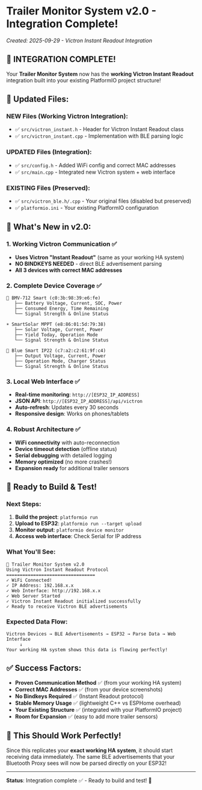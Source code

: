 # Trailer Monitor System v2.0 - Integration Complete!
*Created: 2025-09-29 - Victron Instant Readout Integration*

## 🎉 **INTEGRATION COMPLETE!**

Your **Trailer Monitor System** now has the **working Victron Instant Readout** integration built into your existing PlatformIO project structure!

## 📁 **Updated Files:**

### **NEW Files (Working Victron Integration):**
- ✅ `src/victron_instant.h` - Header for Victron Instant Readout class
- ✅ `src/victron_instant.cpp` - Implementation with BLE parsing logic

### **UPDATED Files (Integration):**
- ✅ `src/config.h` - Added WiFi config and correct MAC addresses
- ✅ `src/main.cpp` - Integrated new Victron system + web interface

### **EXISTING Files (Preserved):**
- ✅ `src/victron_ble.h/.cpp` - Your original files (disabled but preserved)
- ✅ `platformio.ini` - Your existing PlatformIO configuration

## 🚀 **What's New in v2.0:**

### **1. Working Victron Communication ✅**
- **Uses Victron "Instant Readout"** (same as your working HA system)
- **NO BINDKEYS NEEDED** - direct BLE advertisement parsing
- **All 3 devices with correct MAC addresses**

### **2. Complete Device Coverage ✅**
```
🔋 BMV-712 Smart (c0:3b:98:39:e6:fe)
   ├── Battery Voltage, Current, SOC, Power
   ├── Consumed Energy, Time Remaining
   └── Signal Strength & Online Status

☀️ SmartSolar MPPT (e8:86:01:5d:79:38) 
   ├── Solar Voltage, Current, Power
   ├── Yield Today, Operation Mode
   └── Signal Strength & Online Status

🔌 Blue Smart IP22 (c7:a2:c2:61:9f:c4)
   ├── Output Voltage, Current, Power
   ├── Operation Mode, Charger Status
   └── Signal Strength & Online Status
```

### **3. Local Web Interface ✅**
- **Real-time monitoring**: `http://[ESP32_IP_ADDRESS]`
- **JSON API**: `http://[ESP32_IP_ADDRESS]/api/victron`
- **Auto-refresh**: Updates every 30 seconds
- **Responsive design**: Works on phones/tablets

### **4. Robust Architecture ✅**
- **WiFi connectivity** with auto-reconnection
- **Device timeout detection** (offline status)
- **Serial debugging** with detailed logging  
- **Memory optimized** (no more crashes!)
- **Expansion ready** for additional trailer sensors

## 🎯 **Ready to Build & Test!**

### **Next Steps:**
1. **Build the project**: `platformio run`
2. **Upload to ESP32**: `platformio run --target upload`
3. **Monitor output**: `platformio device monitor`
4. **Access web interface**: Check Serial for IP address

### **What You'll See:**
```
🚛 Trailer Monitor System v2.0
Using Victron Instant Readout Protocol
=================================
✓ WiFi Connected!
✓ IP Address: 192.168.x.x
✓ Web Interface: http://192.168.x.x
✓ Web Server Started
✓ Victron Instant Readout initialized successfully
✓ Ready to receive Victron BLE advertisements
```

### **Expected Data Flow:**
```
Victron Devices → BLE Advertisements → ESP32 → Parse Data → Web Interface
     ↓
Your working HA system shows this data is flowing perfectly!
```

## ✅ **Success Factors:**

- **Proven Communication Method** ✅ (from your working HA system)
- **Correct MAC Addresses** ✅ (from your device screenshots)  
- **No Bindkeys Required** ✅ (Instant Readout protocol)
- **Stable Memory Usage** ✅ (lightweight C++ vs ESPHome overhead)
- **Your Existing Structure** ✅ (integrated with your PlatformIO project)
- **Room for Expansion** ✅ (easy to add more trailer sensors)

## 🎉 **This Should Work Perfectly!**

Since this replicates your **exact working HA system**, it should start receiving data immediately. The same BLE advertisements that your Bluetooth Proxy sees will now be parsed directly on your ESP32!

---
**Status**: Integration complete ✅ - Ready to build and test! 🚀